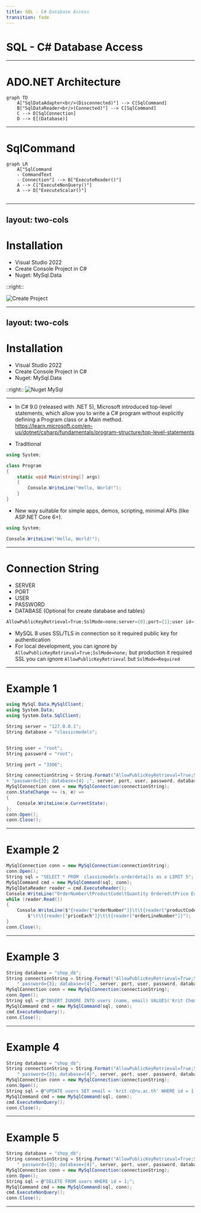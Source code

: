 ```yaml
---
title: SQL - C# Database Access
transition: fade
---
```



# SQL - C# Database Access

---

# ADO.NET Architecture

```mermaid
graph TD
    A["SqlDataAdapter<br/>(Disconnected)"] --> C[SqlCommand]
    B["SqlDataReader<br/>(Connected)"] --> C[SqlCommand]
    C --> D[SqlConnection]
    D --> E[(Database)]
```

---

# SqlCommand

```mermaid
graph LR
    A["SqlCommand
    - CommandText
    - Connection"] --> B["ExecuteReader()"]
    A --> C["ExecuteNonQuery()"]
    A --> D["ExecuteScalar()"]
    
```

---
layout: two-cols
---

# Installation

- Visual Studio 2022
- Create Console Project in C#
- Nuget: MySql.Data

::right::

![Create Project](/images/sql_csharp/create_project.png)

---
layout: two-cols
---

# Installation

- Visual Studio 2022
- Create Console Project in C#
- Nuget: MySql.Data

::right::
![Nuget MySql](/images/sql_csharp/nuget_mysql.png)

---


- In C# 9.0 (released with .NET 5), Microsoft introduced top-level statements, which allow you to write a C# program without explicitly defining a Program class or a Main method. https://learn.microsoft.com/en-us/dotnet/csharp/fundamentals/program-structure/top-level-statements

- Traditional

```csharp
using System;

class Program
{
    static void Main(string[] args)
    {
        Console.WriteLine("Hello, World!");
    }
}
```

- New way suitable for simple apps, demos, scripting, minimal APIs (like ASP.NET Core 6+).

```csharp
using System;

Console.WriteLine("Hello, World!");

```

---

# Connection String

- SERVER
- PORT
- USER
- PASSWORD
- DATABASE (Optional for create database and tables)

```csharp
AllowPublicKeyRetrieval=True;SslMode=none;server={0};port={1};user id={2};password={3}; database={4};
```

- MySQL 8 uses SSL/TLS in connection so it required public key for authentication
- For local development, you can ignore by `AllowPublicKeyRetrieval=True;SslMode=none;` but production it required SSL you can ignore `AllowPublicKeyRetrieval` but `SslMode=Required`

---


# Example 1

```csharp
using MySql.Data.MySqlClient;
using System.Data;
using System.Data.SqlClient;

String server = "127.0.0.1";
String database = "classicmodels";


String user = "root";
String password = "root";

String port = "3306";

String connectionString = String.Format("AllowPublicKeyRetrieval=True;SslMode=none;server={0};port={1};user id={2};" 
+ "password={3}; database={4} ;", server, port, user, password, database);
MySqlConnection conn = new MySqlConnection(connectionString);
conn.StateChange += (s, e) =>
{
    Console.WriteLine(e.CurrentState);
};
conn.Open();
conn.Close();

```

---

# Example 2

```csharp
MySqlConnection conn = new MySqlConnection(connectionString);
conn.Open();
String sql = "SELECT * FROM  classicmodels.orderdetails as o LIMIT 5";
MySqlCommand cmd = new MySqlCommand(sql, conn);
MySqlDataReader reader = cmd.ExecuteReader();
Console.WriteLine("OrderNumber\tProductCode\tQuantity Ordered\tPrice Each\tOrder Line Number");
while (reader.Read())
{
    Console.WriteLine($"{reader["orderNumber"]}\t\t{reader["productCode"]}\t\t{reader["quantityOrdered"]}" +
        $"\t\t{reader["priceEach"]}\t\t{reader["orderLineNumber"]}");
}
conn.Close();

```

---

# Example 3

```csharp
String database = "shop_db";
String connectionString = String.Format("AllowPublicKeyRetrieval=True;SslMode=none;server={0};port={1};user id={2};" +
    " password={3}; database={4}", server, port, user, password, database);
MySqlConnection conn = new MySqlConnection(connectionString);
conn.Open();
String sql = @"INSERT IGNORE INTO users (name, email) VALUES('Krit Chomaitong','krit.c@rumail.ru.ac.th')";
MySqlCommand cmd = new MySqlCommand(sql, conn);
cmd.ExecuteNonQuery();
conn.Close();

```

---

# Example 4

```csharp
String database = "shop_db";
String connectionString = String.Format("AllowPublicKeyRetrieval=True;SslMode=none;server={0};port={1};user id={2};" +
    " password={3}; database={4}", server, port, user, password, database);
MySqlConnection conn = new MySqlConnection(connectionString);
conn.Open();
String sql = @"UPDATE users SET email = 'krit.c@ru.ac.th' WHERE id = 1;";
MySqlCommand cmd = new MySqlCommand(sql, conn);
cmd.ExecuteNonQuery();
conn.Close();
```

---

# Example 5

```csharp
String database = "shop_db";
String connectionString = String.Format("AllowPublicKeyRetrieval=True;SslMode=none;server={0};port={1};user id={2};" +
    " password={3}; database={4}", server, port, user, password, database);
MySqlConnection conn = new MySqlConnection(connectionString);
conn.Open();
String sql = @"DELETE FROM users WHERE id = 1;";
MySqlCommand cmd = new MySqlCommand(sql, conn);
cmd.ExecuteNonQuery();
conn.Close();
```

---

